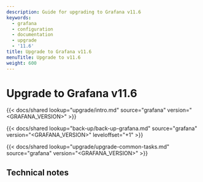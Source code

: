 ```yaml
---
description: Guide for upgrading to Grafana v11.6
keywords:
  - grafana
  - configuration
  - documentation
  - upgrade
  - '11.6'
title: Upgrade to Grafana v11.6
menuTitle: Upgrade to v11.6
weight: 600
---
```


# Upgrade to Grafana v11.6

{{< docs/shared lookup="upgrade/intro.md" source="grafana" version="<GRAFANA_VERSION>" >}}

{{< docs/shared lookup="back-up/back-up-grafana.md" source="grafana" version="<GRAFANA_VERSION>" leveloffset="+1" >}}

{{< docs/shared lookup="upgrade/upgrade-common-tasks.md" source="grafana" version="<GRAFANA_VERSION>" >}}

## Technical notes
